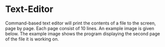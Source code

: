 # Text-Editor
Command-based text editor will print the contents of a file to the screen, page by page. 
Each page consist of 10 lines. An example image is given below. 
The example image shows the program displaying the second page of the file it is working on.
